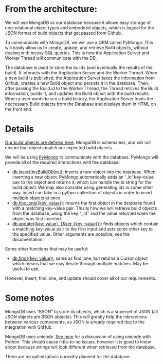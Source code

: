 # From the architecture:

We will use MongoDB as our database because it allows easy storage of non-relational 
object types and embedded objects, which is logical for the JSON format of build objects 
that get passed from Github.

To communicate with MongoDB, we will use a ORM called PyMongo. This will easily allow us 
to create, update, and retrieve Build objects, without dealing with messy SQL queries. 
This is how the Application Server and Worker Thread will communicate with the DB.

The database is used to store the builds (and eventually the results of the build). 
It interacts with the Application Server and the Worker Thread. When a new build is published, 
the Application Server takes the information from Github, creates a new Build object and persists 
it in the database. Then, after passing the Build.id to the Worker Thread, the Thread retrives 
the Build information, builds it, and updates the Build object with the build results. When a user 
wants to see a build history, the Application Server loads the neccessary Build objects from the 
Database and displays them in HTML on the front end.

# Details

[Our build objects are defined here](https://github.com/cs181f/project2/blob/master/Persisted_Objects.md).
MongoDB is schemaless, and will not ensure that objects match our expected build objects.

We will be using [PyMongo](http://api.mongodb.org/python/current/) to communicate with the
database. PyMongo will provide all of the required interactions with the database:

* [db.insert(myBuildObject)](http://api.mongodb.org/python/current/api/pymongo/collection.html#pymongo.collection.Collection.insert): inserts a new object into the database. When inserting a new object, PyMongo automatically adds an '_id' key-value pair to the object and returns it, which can handle the id string for the build object. We may also consider using generating ids in some other way. insert can take in a python collection of objects in order to insert multiple objects at once.
* [db.find_one({key: value})](http://api.mongodb.org/python/current/api/pymongo/collection.html#pymongo.collection.Collection.find_one): returns the first object in the database found with a matching key-value pair. This is how we will retrieve build objects from the database, using the key "_id" and the value returned when the object was first inserted.
* [db.update({key: value}, {$set: {key: value}})](http://api.mongodb.org/python/current/api/pymongo/collection.html#pymongo.collection.Collection.update): finds objects which contain a matching key-value pair to the first input and sets some other key to the specified value. Other arguments are possible; see the documentation.

Some other functions that may be useful:

* [db.find({key: value})](http://api.mongodb.org/python/current/api/pymongo/collection.html#pymongo.collection.Collection.find): same as find_one, but returns a Cursor object which means that we may iterate through multiple matches. May be useful to use.

However, insert, find_one, and update should cover all of our requirements.

# Some notes

MongoDB uses "BSON" to store its objects, which is a superset of JSON (all JSON objects are BSON
objects). This will greatly help the interactions between various components, as JSON is already
required due to the integration with GitHub.

MongoDB uses unicode. [See here](http://docs.python.org/2/howto/unicode.html)
for a discussion of using unicode with Python. This should cause little-to-no issues, however
it is good to know about because strings will look different when retrieved from the database.

There are no optimizations currently planned for the database.